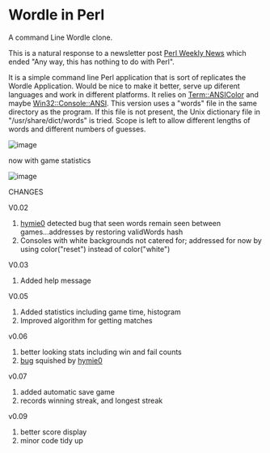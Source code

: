 # Wordle in Perl

A command Line Wordle clone.

This is a natural response to a newsletter post [Perl Weekly News](https://perlweekly.com/archive/549.html) which ended "Any way, this has nothing to do with Perl".

It is a simple command line Perl application that is sort of replicates the Wordle Application. Would be nice to make it better, serve up diferent languages and work in different platforms. It relies on [Term::ANSIColor](https://metacpan.org/pod/Term::ANSIColor) and maybe [Win32::Console::ANSI](https://metacpan.org/release/JLMOREL/Win32-Console-ANSI-1.11/view/lib/Win32/Console/ANSI.pm).  This version uses a "words" file in the same directory as the program. If this file is not present, the Unix dictionary file in "/usr/share/dict/words" is tried.  Scope is left to allow different lengths of words and different numbers of guesses. 

![image](https://user-images.githubusercontent.com/34284663/152427381-516d91e1-4424-4f18-859e-164b5627e8d8.png)

now with game statistics

![image](https://user-images.githubusercontent.com/34284663/153726300-a23c36e2-2a10-4138-b039-4aaaff0fed3c.png)


CHANGES

V0.02
1) [hymie0](https://github.com/saiftynet/Wordle/issues?q=is%3Aissue+is%3Aopen+author%3Ahymie0) detected bug that seen words remain seen between games...addresses by restoring validWords hash
2) Consoles with white backgrounds not catered for; addressed for now by using color("reset") instead of color("white")

V0.03
1) Added help message

V0.05
1) Added  statistics including game time, histogram
2) Improved algorithm for getting matches

v0.06
1) better looking stats including win and fail counts
2) [bug](https://github.com/saiftynet/Wordle/issues/3) squished by [hymie0](https://github.com/hymie0)

v0.07
1) added automatic save game
2) records winning streak, and longest streak

v0.09
1) better score display
2) minor code tidy up


